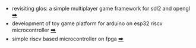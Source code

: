 * revisiting glos: a simple multiplayer game framework for sdl2 and opengl [🠲](https://github.com/calint/glos)  
* development of toy game platform for arduino on esp32 riscv microcontroller [🠲](https://github.com/calint/bam)  
* simple riscv based microcontroller on fpga [🠲](https://github.com/calint/riscv)
